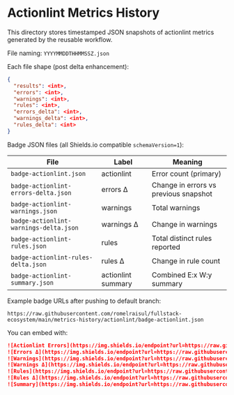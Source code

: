 # Actionlint Metrics History

This directory stores timestamped JSON snapshots of actionlint metrics generated by the reusable workflow.

File naming: `YYYYMMDDTHHMMSSZ.json`

Each file shape (post delta enhancement):

```json
{
  "results": <int>,
  "errors": <int>,
  "warnings": <int>,
  "rules": <int>,
  "errors_delta": <int>,
  "warnings_delta": <int>,
  "rules_delta": <int>
}
```

Badge JSON files (all Shields.io compatible `schemaVersion=1`):

| File | Label | Meaning |
|------|-------|---------|
| `badge-actionlint.json` | actionlint | Error count (primary) |
| `badge-actionlint-errors-delta.json` | errors Δ | Change in errors vs previous snapshot |
| `badge-actionlint-warnings.json` | warnings | Total warnings |
| `badge-actionlint-warnings-delta.json` | warnings Δ | Change in warnings |
| `badge-actionlint-rules.json` | rules | Total distinct rules reported |
| `badge-actionlint-rules-delta.json` | rules Δ | Change in rule count |
| `badge-actionlint-summary.json` | actionlint summary | Combined E:x W:y summary |

Example badge URLs after pushing to default branch:

```text
https://raw.githubusercontent.com/romelraisul/fullstack-ecosystem/main/metrics-history/actionlint/badge-actionlint.json
```

You can embed with:

```markdown
![Actionlint Errors](https://img.shields.io/endpoint?url=https://raw.githubusercontent.com/romelraisul/fullstack-ecosystem/main/metrics-history/actionlint/badge-actionlint.json)
![Errors Δ](https://img.shields.io/endpoint?url=https://raw.githubusercontent.com/romelraisul/fullstack-ecosystem/main/metrics-history/actionlint/badge-actionlint-errors-delta.json)
![Warnings](https://img.shields.io/endpoint?url=https://raw.githubusercontent.com/romelraisul/fullstack-ecosystem/main/metrics-history/actionlint/badge-actionlint-warnings.json)
![Warnings Δ](https://img.shields.io/endpoint?url=https://raw.githubusercontent.com/romelraisul/fullstack-ecosystem/main/metrics-history/actionlint/badge-actionlint-warnings-delta.json)
![Rules](https://img.shields.io/endpoint?url=https://raw.githubusercontent.com/romelraisul/fullstack-ecosystem/main/metrics-history/actionlint/badge-actionlint-rules.json)
![Rules Δ](https://img.shields.io/endpoint?url=https://raw.githubusercontent.com/romelraisul/fullstack-ecosystem/main/metrics-history/actionlint/badge-actionlint-rules-delta.json)
![Summary](https://img.shields.io/endpoint?url=https://raw.githubusercontent.com/romelraisul/fullstack-ecosystem/main/metrics-history/actionlint/badge-actionlint-summary.json)
```
